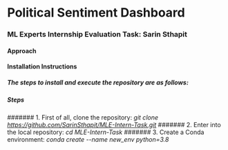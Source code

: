 # __Political Sentiment Dashboard__
### __ML Experts Internship Evaluation Task: Sarin Sthapit__
#### __Approach__
#### __Installation Instructions__
##### The steps to install and execute the repository are as follows:
##### __Steps__
####### 1. First of all, clone the repository: _git clone https://github.com/SarinSthapit/MLE-Intern-Task.git_ 
####### 2. Enter into the local repository: _cd MLE-Intern-Task_
####### 3. Create a Conda environment: _conda create --name new_env python=3.8_
